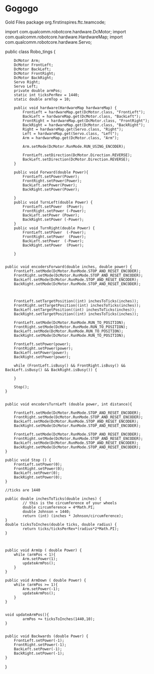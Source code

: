 # Gogogo
Gold Files
package org.firstinspires.ftc.teamcode;

import com.qualcomm.robotcore.hardware.DcMotor;
import com.qualcomm.robotcore.hardware.HardwareMap;
import com.qualcomm.robotcore.hardware.Servo;


public class Robo_tings {

        DcMotor Arm;
        DcMotor FrontLeft;
        DcMotor BackLeft;
        DcMotor FrontRight;
        DcMotor BackRight;
        Servo Right;
        Servo Left;
        private double armPos;
        static int ticksPerRev = 1440;
        static double armTop = 10;

        public void hardware(HardwareMap hardwareMap) {
            FrontLeft = hardwareMap.get(DcMotor.class, "FrontLeft");
            BackLeft = hardwareMap.get(DcMotor.class, "BackLeft");
            FrontRight = hardwareMap.get(DcMotor.class, "FrontRight");
            BackRight = hardwareMap.get(DcMotor.class, "BackRight");
            Right = hardwareMap.get(Servo.class, "Right");
            Left = hardwareMap.get(Servo.class, "Left");
            Arm = hardwareMap.get(DcMotor.class, "Arm");

            Arm.setMode(DcMotor.RunMode.RUN_USING_ENCODER);

            FrontLeft.setDirection(DcMotor.Direction.REVERSE);
            BackLeft.setDirection(DcMotor.Direction.REVERSE);
        }

        public void Forward(double Power){
            FrontLeft.setPower(Power);
            FrontRight.setPower(Power);
            BackLeft.setPower(Power);
            BackRight.setPower(Power);

        }
        public void TurnLeft(double Power) {
            FrontLeft.setPower  (Power);
            FrontRight.setPower (-Power);
            BackLeft.setPower (Power);
            BackRight.setPower (-Power);
        }
        public void TurnRight(double Power) {
            FrontLeft.setPower  (-Power);
            FrontRight.setPower  (Power);
            BackLeft.setPower  (-Power);
            BackRight.setPower  (Power);

        }


    public void encodersForward(double inches, double power) {
        FrontLeft.setMode(DcMotor.RunMode.STOP_AND_RESET_ENCODER);
        FrontRight.setMode(DcMotor.RunMode.STOP_AND_RESET_ENCODER);
        BackLeft.setMode(DcMotor.RunMode.STOP_AND_RESET_ENCODER);
        BackRight.setMode(DcMotor.RunMode.STOP_AND_RESET_ENCODER);



        FrontLeft.setTargetPosition((int) inchesToTicks(inches));
        FrontRight.setTargetPosition((int) inchesToTicks(inches));
        BackLeft.setTargetPosition((int) inchesToTicks(inches));
        BackRight.setTargetPosition((int) inchesToTicks(inches));

        FrontLeft.setMode(DcMotor.RunMode.RUN_TO_POSITION);
        FrontRight.setMode(DcMotor.RunMode.RUN_TO_POSITION);
        BackLeft.setMode(DcMotor.RunMode.RUN_TO_POSITION);
        BackRight.setMode(DcMotor.RunMode.RUN_TO_POSITION);

        FrontLeft.setPower(power);
        FrontRight.setPower(power);
        BackLeft.setPower(power);
        BackRight.setPower(power);

        while (FrontLeft.isBusy() && FrontRight.isBusy() && BackLeft.isBusy() && BackRight.isBusy()) {

        }

        Stop();
    }


    public void encodersTurnLeft (double power, int distance){

        FrontLeft.setMode(DcMotor.RunMode.STOP_AND_RESET_ENCODER);
        FrontRight.setMode(DcMotor.RunMode.STOP_AND_RESET_ENCODER);
        BackLeft.setMode(DcMotor.RunMode.STOP_AND_RESET_ENCODER);
        BackRight.setMode(DcMotor.RunMode.STOP_AND_RESET_ENCODER);

        FrontLeft.setMode(DcMotor.RunMode.STOP_AND_RESET_ENCODER);
        FrontRight.setMode(DcMotor.RunMode.STOP_AND_RESET_ENCODER);
        BackLeft.setMode(DcMotor.RunMode.STOP_AND_RESET_ENCODER);
        BackRight.setMode(DcMotor.RunMode.STOP_AND_RESET_ENCODER);
    }

    public void Stop () {
        FrontLeft.setPower(0);
        FrontRight.setPower(0);
        BackLeft.setPower(0);
        BackRight.setPower(0);
    }

    //ticks are 1440

    public double inchesToTicks(double inches) {
            // this is the circumference of your wheels
            double circumference = 4*Math.PI;
            double Johnson = 1440;
            return (int) (inches * Johnson/circumference);
    }
    double ticksToInches(double ticks, double radius) {
            return ticks/ticksPerRev*(radius*2*Math.PI);
    }



    public void ArmUp ( double Power) {
        while (armPos < 1){
            Arm.setPower(1);
            updateArmPos();
        }
    }

    public void ArmDown ( double Power) {
        while (armPos >= 1){
            Arm.setPower(-1);
            updateArmPos();
        }
    }


    void updateArmPos(){
            armPos += ticksToInches(1440,10);
    }


    public void Backwards (double Power) {
        FrontLeft.setPower(-1);
        FrontRight.setPower(-1);
        BackLeft.setPower(-1);
        BackRight.setPower(-1);
    }
}









